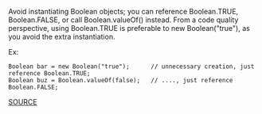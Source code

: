 Avoid instantiating Boolean objects; you can reference Boolean.TRUE, Boolean.FALSE, or call Boolean.valueOf() instead.
From a code quality perspective, using Boolean.TRUE is preferable to new Boolean("true"), as you avoid the extra instantiation.

Ex:

    Boolean bar = new Boolean("true");		// unnecessary creation, just reference Boolean.TRUE;
    Boolean buz = Boolean.valueOf(false);	// ...., just reference Boolean.FALSE;

[SOURCE](http://pmd.sourceforge.net/pmd-5.3.2/pmd-java/rules/java/basic.html#BooleanInstantiation)
